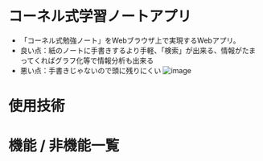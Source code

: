 # コーネル式学習ノートアプリ
- 「コーネル式勉強ノート」をWebブラウザ上で実現するWebアプリ。
- 良い点：紙のノートに手書きするより手軽、「検索」が出来る、情報がたまってくればグラフ化等で情報分析も出来る
- 悪い点：手書きじゃないので頭に残りにくい
![image](C:/Users/the_l/Pictures/キャプチャ画像/1.jpg)

# 使用技術


# 機能 / 非機能一覧
